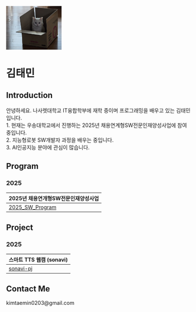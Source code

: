 <img src="https://github.com/gomtam/snow/blob/main/KakaoTalk_20250314_110758253_09.jpg" width="150">
<h1>김태민</h1>
<h2>Introduction</h2>
안녕하세요. 나사렛대학교 IT융합학부에 재학 중이며 프로그래밍을 배우고 있는 김태민입니다.<br>
1. 현재는 우송대학교에서 진행하는 2025년 채용연계형SW전문인재양성사업에 참여 중입니다.<br>
2. 지능형로봇 SW개발자 과정을 배우는 중입니다.<br>
3. AI인공지능 분야에 관심이 많습니다.<br>

<h2>Program</h2>
<h3>2025</h3>

|2025년 채용연개형SW전문인재양성사업|
|-|
|[2025_SW_Program](https://github.com/gomtam/2025_SW_Program_AI)|

<h2>Project</h2>
<h3>2025</h3>

|스마트 TTS 웹캠 (sonavi)|
|-|
|[sonavi-pj](https://github.com/gomtam/sonavi-pj)|

<h2>Contact Me</h2>
kimtaemin0203@gmail.com
